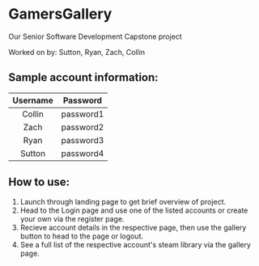 # GamersGallery
Our Senior Software Development Capstone project

Worked on by: Sutton, Ryan, Zach, Collin




## Sample account information:
| Username |  Password |
|:--------:|:---------:|
|  Collin  | password1 |
|   Zach   | password2 |
|   Ryan   | password3 |
|  Sutton  | password4 |

## How to use:
1. Launch through landing page to get brief overview of project.
2. Head to the Login page and use one of the listed accounts or create your own via the register page.
3. Recieve account details in the respective page, then use the gallery button to head to the page or logout.
4. See a full list of the respective account's steam library via the gallery page.
